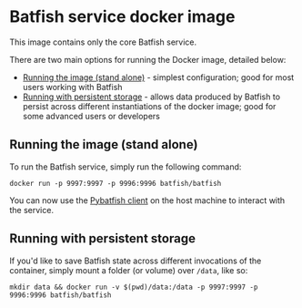 # Batfish service docker image

This image contains only the core Batfish service.

There are two main options for running the Docker image, detailed below:
* [Running the image (stand alone)](#running-the-image-stand-alone) - simplest configuration; good for most users working with Batfish
* [Running with persistent storage](#running-with-persistent-storage) - allows data produced by Batfish to persist across different instantiations of the docker image; good for some advanced users or developers

## Running the image (stand alone)

To run the Batfish service, simply run the following command:

`docker run -p 9997:9997 -p 9996:9996 batfish/batfish`

You can now use the [Pybatfish client](https://github.com/batfish/pybatfish) on the host machine to interact with the service.

## Running with persistent storage

If you'd like to save Batfish state across different invocations of the container, simply mount a folder (or volume) over `/data`, like so:

`mkdir data && docker run -v $(pwd)/data:/data -p 9997:9997 -p 9996:9996 batfish/batfish`
